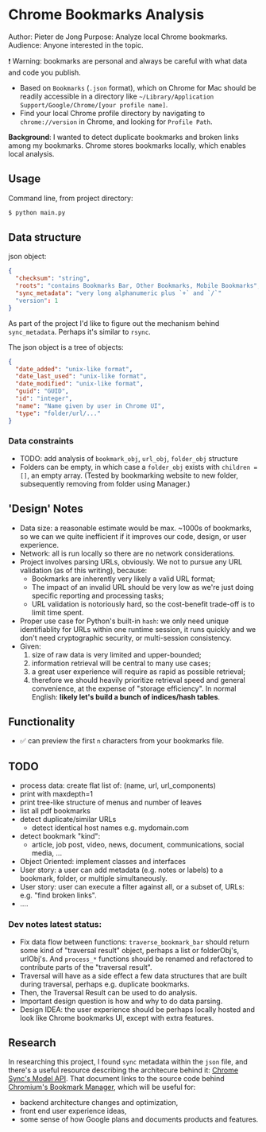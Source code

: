 # Chrome Bookmarks Analysis

Author: Pieter de Jong
Purpose: Analyze local Chrome bookmarks.
Audience: Anyone interested in the topic. 

:exclamation: Warning: bookmarks are personal and always be careful with what data and code you publish.

* Based on `Bookmarks` (`.json` format), which on Chrome for Mac should be readily accessible in a directory like `~/Library/Application Support/Google/Chrome/[your profile name]`. 
* Find your local Chrome profile directory by navigating to `chrome://version` in Chrome, and looking for `Profile Path`.

**Background**: I wanted to detect duplicate bookmarks and broken links among my bookmarks. Chrome stores bookmarks locally, which enables local analysis.

## Usage

Command line, from project directory:
```bash
$ python main.py
```

## Data structure
json object:
```json
{
  "checksum": "string",
  "roots": "contains Bookmarks Bar, Other Bookmarks, Mobile Bookmarks",
  "sync_metadata": "very long alphanumeric plus `+` and `/`"
  "version": 1
}
```

As part of the project I'd like to figure out the mechanism behind `sync_metadata`. Perhaps it's similar to `rsync`.

The json object is a tree of objects:
```json
{
  "date_added": "unix-like format",
  "date_last_used": "unix-like format",
  "date_modified": "unix-like format",
  "guid": "GUID",
  "id": "integer",
  "name": "Name given by user in Chrome UI",
  "type": "folder/url/..."
}

```
### Data constraints
* TODO: add analysis of `bookmark_obj`, `url_obj`, `folder_obj` structure
* Folders can be empty, in which case a `folder_obj` exists with `children = []`, an empty array. (Tested by bookmarking website to new folder, subsequently removing from folder using Manager.)
  

## 'Design' Notes
* Data size: a reasonable estimate would be max. ~1000s of bookmarks, so we can we quite inefficient if it improves our code, design, or user experience.
* Network: all is run locally so there are no network considerations.
* Project involves parsing URLs, obviously. We not to pursue any URL validation (as of this writing), because:
  * Bookmarks are inherently very likely a valid URL format;
  * The impact of an invalid URL should be very low as we're just doing specific reporting and processing tasks;
  * URL validation is notoriously hard, so the cost-benefit trade-off is to limit time spent.
* Proper use case for Python's built-in `hash`: we only need unique identifiablity for URLs within one runtime session, it runs quickly and we don't need cryptographic security, or multi-session consistency.
* Given: 
  1) size of raw data is very limited and upper-bounded;
  2) information retrieval will be central to many use cases;
  3) a great user experience will require as rapid as possible retrieval;
  4) therefore we should heavily prioritize retrieval speed and general convenience, at the expense of "storage efficiency". In normal English: **likely let's build a bunch of indices/hash tables**. 

## Functionality
* :white_check_mark: can preview the first `n` characters from your bookmarks file.


## TODO
* process data: create flat list of: (name, url, url_components)
* print with maxdepth=1
* print tree-like structure of menus and number of leaves
* list all pdf bookmarks
* detect duplicate/similar URLs
  * detect identical host names e.g. mydomain.com
* detect bookmark "kind":
  * article, job post, video, news, document, communications, social media, ...
* Object Oriented: implement classes and interfaces
* User story: a user can add metadata (e.g. notes or labels) to a bookmark, folder, or multiple simultaneously.
* User story: user can execute a filter against all, or a subset of, URLs: e.g. "find broken links".
* ....



### Dev notes latest status:
* Fix data flow between functions: `traverse_bookmark_bar` should return some kind of "traversal result" object, perhaps a list or folderObj's, urlObj's. And `process_*` functions should be renamed and refactored to contribute parts of the "traversal result". 
* Traversal will have as a side effect a few data structures that are built during traversal, perhaps e.g. duplicate bookmarks.
* Then, the Traversal Result can be used to do analysis.
* Important design question is how and why to do data parsing.
* Design IDEA: the user experience should be perhaps locally hosted and look like Chrome bookmarks UI, except with extra features.



## Research
In researching this project, I found `sync` metadata within the `json` file, and there's a useful resource describing the architecure behind it:
[Chrome Sync's Model API](https://www.chromium.org/developers/design-documents/sync/model-api/). That document links to the source code behind [Chromium's Bookmark Manager](https://chromium.googlesource.com/chromium/src/+/master/chrome/browser/resources/bookmarks/), which will be useful for:
* backend architecture changes and optimization,
* front end user experience ideas,
* some sense of how Google plans and documents products and features.

